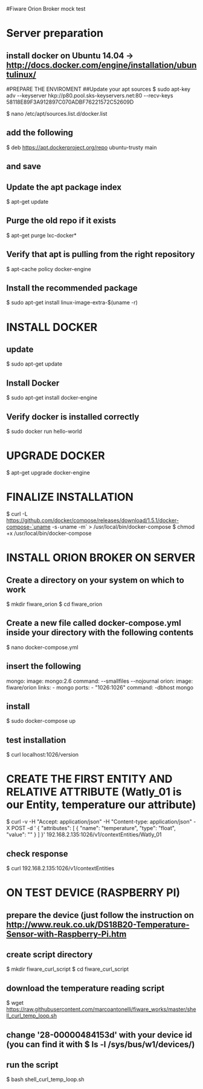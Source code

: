 #Fiware Orion Broker mock test
# Server preparation
## install docker on Ubuntu 14.04 -> http://docs.docker.com/engine/installation/ubuntulinux/

#PREPARE THE ENVIROMENT
##Update your apt sources
$ sudo apt-key adv --keyserver hkp://p80.pool.sks-keyservers.net:80 --recv-keys 58118E89F3A912897C070ADBF76221572C52609D

$ nano /etc/apt/sources.list.d/docker.list
## add the following
$ deb https://apt.dockerproject.org/repo ubuntu-trusty main
## and save

## Update the apt package index
$ apt-get update
## Purge the old repo if it exists
$ apt-get purge lxc-docker*
## Verify that apt is pulling from the right repository
$ apt-cache policy docker-engine
## Install the recommended package
$ sudo apt-get install linux-image-extra-$(uname -r)

# INSTALL DOCKER
## update
$ sudo apt-get update
## Install Docker
$ sudo apt-get install docker-engine
## Verify docker is installed correctly
$ sudo docker run hello-world

# UPGRADE DOCKER
$ apt-get upgrade docker-engine

# FINALIZE INSTALLATION
$ curl -L https://github.com/docker/compose/releases/download/1.5.1/docker-compose-`uname -s`-`uname -m` > /usr/local/bin/docker-compose
$ chmod +x /usr/local/bin/docker-compose

# INSTALL ORION BROKER ON SERVER
## Create a directory on your system on which to work
$ mkdir fiware_orion
$ cd fiware_orion
## Create a new file called docker-compose.yml inside your directory with the following contents
$ nano docker-compose.yml
## insert the following
mongo: image: mongo:2.6 command: --smallfiles --nojournal orion: image: fiware/orion links: - mongo ports: - "1026:1026" command: -dbhost mongo
## install
$ sudo docker-compose up
## test installation
$ curl localhost:1026/version

# CREATE THE FIRST ENTITY AND RELATIVE ATTRIBUTE (Watly_01 is our Entity, temperature our attribute)
$ curl -v -H "Accept: application/json" -H "Content-type: application/json" -X POST -d '
  { "attributes":
    [
      { "name": "temperature",
      "type": "float",
      "value": ""
      }
    ]
  }' 192.168.2.135:1026/v1/contextEntities/Watly_01

## check response
$ curl 192.168.2.135:1026/v1/contextEntities



# ON TEST DEVICE (RASPBERRY PI)
## prepare the device (just follow the instruction on http://www.reuk.co.uk/DS18B20-Temperature-Sensor-with-Raspberry-Pi.htm
## create script directory
$ mkdir fiware_curl_script
$ cd fiware_curl_script
## download the temperature reading script
$ wget https://raw.githubusercontent.com/marcoantonelli/fiware_works/master/shell_curl_temp_loop.sh
## change '28-00000484153d' with your device id (you can find it with $ ls -l /sys/bus/w1/devices/)
## run the script
$ bash shell_curl_temp_loop.sh

